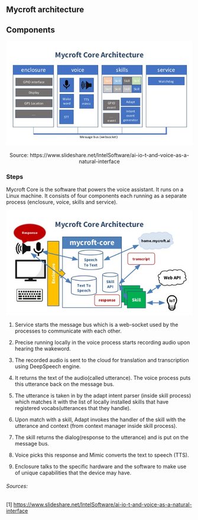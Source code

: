 ## Mycroft architecture

## Components

![Architecture](images/mark1_architecture.jpg)
<center>
Source: https://www.slideshare.net/IntelSoftware/ai-io-t-and-voice-as-a-natural-interface
</center>

### Steps
Mycroft Core is the software that powers the voice assistant.
It runs on a Linux machine. It consists of four components each running as a separate process (enclosure, voice, skills and service).

![Flowchart](images/mycroft_core.jpg)


1. Service starts the message bus which is a web-socket used by the processes to communicate with each other.

2. Precise running locally in the voice process starts recording audio upon hearing the wakeword.

3. The recorded audio is sent to the cloud for translation and transcription using DeepSpeech engine.

4. It returns the text of the audio(called utterance). The voice process puts this utterance back on the message bus.

5. The utterance is taken in by the adapt intent parser (inside skill process) which matches it with the list of locally installed skills that have registered vocabs(utterances that they handle).

6. Upon match with a skill, Adapt invokes the handler of the skill with the utterance and context (from context manager inside skill process).

7. The skill returns the dialog(response to the utterance) and is put on the message bus.

8. Voice picks this response and Mimic converts the text to speech (TTS).

9. Enclosure talks to the specific hardware and the software to make use of unique capabilities that the device may have.



###### Sources:
[1]    https://www.slideshare.net/IntelSoftware/ai-io-t-and-voice-as-a-natural-interface
